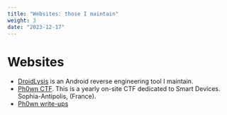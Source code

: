 ```yaml
---
title: "Websites: those I maintain"
weight: 3
date: "2023-12-17"
---
```


# Websites

- [DroidLysis](https://github.com/cryptax/droidlysis) is an Android reverse engineering tool I maintain.
- [Ph0wn CTF](https://ph0wn.org). This is a yearly on-site CTF dedicated to Smart Devices. Sophia-Antipolis, (France).
- [Ph0wn write-ups](https://github.com/ph0wn/writeups)



